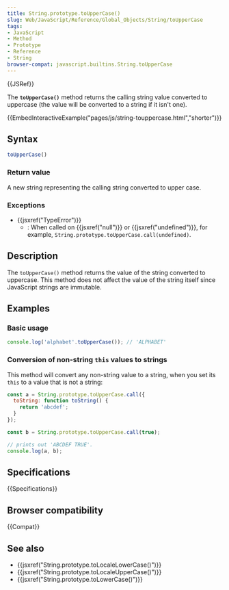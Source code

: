 ```yaml
---
title: String.prototype.toUpperCase()
slug: Web/JavaScript/Reference/Global_Objects/String/toUpperCase
tags:
- JavaScript
- Method
- Prototype
- Reference
- String
browser-compat: javascript.builtins.String.toUpperCase
---
```

{{JSRef}}

The **`toUpperCase()`** method returns the calling string value converted to
uppercase (the value will be converted to a string if it isn't one).

{{EmbedInteractiveExample("pages/js/string-touppercase.html","shorter")}}

## Syntax

```js
toUpperCase()
```

### Return value

A new string representing the calling string converted to upper case.

### Exceptions

- {{jsxref("TypeError")}}
  - : When called on {{jsxref("null")}} or
    {{jsxref("undefined")}}, for example,
    `String.prototype.toUpperCase.call(undefined)`.

## Description

The `toUpperCase()` method returns the value of the string converted to
uppercase. This method does not affect the value of the string itself since
JavaScript strings are immutable.

## Examples

### Basic usage

```js
console.log('alphabet'.toUpperCase()); // 'ALPHABET'
```

### Conversion of non-string `this` values to strings

This method will convert any non-string value to a string, when you set its
`this` to a value that is not a string:

```js
const a = String.prototype.toUpperCase.call({
  toString: function toString() {
    return 'abcdef';
  }
});

const b = String.prototype.toUpperCase.call(true);

// prints out 'ABCDEF TRUE'.
console.log(a, b);
```

## Specifications

{{Specifications}}

## Browser compatibility

{{Compat}}

## See also

- {{jsxref("String.prototype.toLocaleLowerCase()")}}
- {{jsxref("String.prototype.toLocaleUpperCase()")}}
- {{jsxref("String.prototype.toLowerCase()")}}
